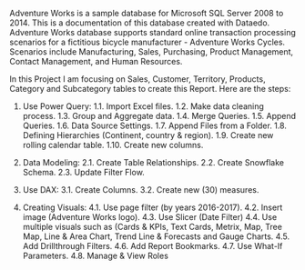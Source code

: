 Adventure Works is a sample database for Microsoft SQL Server 2008 to 2014. This is a documentation of this database created with Dataedo.
Adventure Works database supports standard online transaction processing scenarios for a fictitious bicycle manufacturer - Adventure Works Cycles. Scenarios include Manufacturing, Sales, Purchasing, Product Management, Contact Management, and Human Resources.

In this Project I am focusing on Sales, Customer, Territory, Products, Category and Subcategory tables to create this Report. 
Here are the steps:
1.	Use Power Query:
1.1.	Import Excel files.
1.2.	Make data cleaning process.
1.3.	Group and Aggregate data.
1.4.	Merge Queries.
1.5.	Append Queries.
1.6.	Data Source Settings.
1.7.	Append Files from a Folder.
1.8.	Defining Hierarchies (Continent, country & region).
1.9.	Create new rolling calendar table.
1.10.	Create new columns.

2.	Data Modeling:
2.1.	Create Table Relationships.
2.2.	Create Snowflake Schema.
2.3.	Update Filter Flow.

3.	Use DAX:
3.1.	Create Columns.
3.2.	Create new (30) measures.

4.	Creating Visuals:
4.1.	Use page filter (by years 2016-2017).
4.2.	Insert image (Adventure Works logo).
4.3.	Use Slicer (Date Filter)
4.4.	Use multiple visuals such as (Cards & KPIs, Text Cards, Metrix, Map, Tree Map, Line & Area Chart, Trend Line & Forecasts and Gauge Charts.
4.5.	Add Drillthrough Filters.
4.6.	Add Report Bookmarks.
4.7.	Use What-If Parameters.
4.8.	Manage & View Roles
